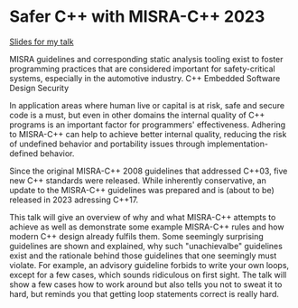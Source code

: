 # Safer C++ with MISRA-C++ 2023

[Slides for my talk](https://github.com/PeterSommerlad/talks_public/tree/main/NDC/NDCTechTown2023/)


MISRA guidelines and corresponding static analysis tooling exist to foster programming practices that are considered important for safety-critical systems, especially in the automotive industry.
C++
Embedded
Software Design
Security

In application areas where human live or capital is at risk, safe and secure code is a must, but even in other domains the internal quality of C++ programs is an important factor for programmers' effectiveness. Adhering to MISRA-C++ can help to achieve better internal quality, reducing the risk of undefined behavior and portability issues through implementation-defined behavior.

Since the original MISRA-C++ 2008 guidelines that addressed C++03, five new C++ standards were released. While inherently conservative, an update to the MISRA-C++ guidelines was prepared and is (about to be) released in 2023 adressing C++17.

This talk will give an overview of why and what MISRA-C++ attempts to achieve as well as demonstrate some example MISRA-C++ rules and how modern C++ design already fulfils them.
Some seemingly surprising guidelines are shown and explained, why such "unachievalbe" guidelines exist and the rationale behind those guidelines that one seemingly must violate.
For example, an advisory guideline forbids to write your own loops, except for a few cases, which sounds ridiculous on first sight. The talk will show a few cases how to work around but also tells you not to sweat it to hard, but reminds you that getting loop statements correct is really hard.
